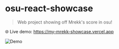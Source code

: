 # osu-react-showcase

> Web project showing off Mrekk's score in osu!

🌐 Live demo: https://my-mrekk-showcase.vercel.app

![Demo](./demo/mrekk-showcase-vod.gif)

